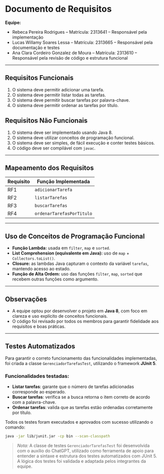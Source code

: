 # Documento de Requisitos

**Equipe:**
- Rebeca Pereira Rodrigues – Matrícula: 2313641 – Responsável pela implementação
- Lucas Willamy Soares Lessa – Matrícula: 2313665 – Responsável pela documentação e testes
- Ana Clara Cordeiro Gonzalez de Moura – Matrícula: 2313610 – Responsável pela revisão de código e estrutura funcional

---

## Requisitos Funcionais

1. O sistema deve permitir adicionar uma tarefa.
2. O sistema deve permitir listar todas as tarefas.
3. O sistema deve permitir buscar tarefas por palavra-chave.
4. O sistema deve permitir ordenar as tarefas por título.

## Requisitos Não Funcionais

1. O sistema deve ser implementado usando Java 8.
2. O sistema deve utilizar conceitos de programação funcional.
3. O sistema deve ser simples, de fácil execução e conter testes básicos.
4. O código deve ser compilável com `javac`.

---

## Mapeamento dos Requisitos

| Requisito | Função Implementada                  |
|----------|--------------------------------------|
| RF1      | `adicionarTarefa`                    |
| RF2      | `listarTarefas`                      |
| RF3      | `buscarTarefas`                      |
| RF4      | `ordenarTarefasPorTitulo`            |

---

## Uso de Conceitos de Programação Funcional

- **Função Lambda:** usada em `filter`, `map` e `sorted`.
- **List Comprehension (equivalente em Java):** uso de `map` + `Collectors.toList()`.
- **Closure:** as lambdas Java capturam o contexto da variável `tarefas`, mantendo acesso ao estado.
- **Função de Alta Ordem:** uso das funções `filter`, `map`, `sorted` que recebem outras funções como argumento.

---

## Observações

- A equipe optou por desenvolver o projeto em **Java 8**, com foco em clareza e uso explícito de conceitos funcionais.
- O código foi revisado por todos os membros para garantir fidelidade aos requisitos e boas práticas.
---

## Testes Automatizados

Para garantir o correto funcionamento das funcionalidades implementadas, foi criada a classe `GerenciadorTarefasTest`, utilizando o framework **JUnit 5**.

### Funcionalidades testadas:

- **Listar tarefas**: garante que o número de tarefas adicionadas corresponde ao esperado.
- **Buscar tarefas**: verifica se a busca retorna o item correto de acordo com a palavra-chave.
- **Ordenar tarefas**: valida que as tarefas estão ordenadas corretamente por título.

Todos os testes foram executados e aprovados com sucesso utilizando o comando:

```bash
java -jar lib/junit.jar -cp bin --scan-classpath
```
> *Nota:* A classe de testes `GerenciadorTarefasTest` foi desenvolvida com o auxílio do ChatGPT, utilizado como ferramenta de apoio para entender a sintaxe e estrutura dos testes automatizados com JUnit 5. A lógica dos testes foi validada e adaptada pelos integrantes da equipe.
